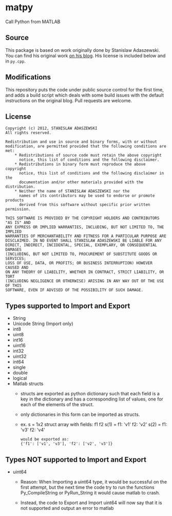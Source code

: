 # matpy
Call Python from MATLAB

## Source

This package is based on work originally done by Stanislaw Adaszewski. You can
find his original work [on his blog](http://algoholic.eu/matpy/). His license
is included below and in `py.cpp`.

## Modifications

This repository puts the code under public source control for the first time,
and adds a build script which deals with some build issues with the default
instructions on the original blog. Pull requests are welcome.

## License

```
Copyright (c) 2012, STANISLAW ADASZEWSKI
All rights reserved.

Redistribution and use in source and binary forms, with or without
modification, are permitted provided that the following conditions are met:
    * Redistributions of source code must retain the above copyright
      notice, this list of conditions and the following disclaimer.
    * Redistributions in binary form must reproduce the above copyright
      notice, this list of conditions and the following disclaimer in the
      documentation and/or other materials provided with the distribution.
    * Neither the name of STANISLAW ADASZEWSKI nor the
      names of its contributors may be used to endorse or promote products
      derived from this software without specific prior written permission.

THIS SOFTWARE IS PROVIDED BY THE COPYRIGHT HOLDERS AND CONTRIBUTORS "AS IS" AND
ANY EXPRESS OR IMPLIED WARRANTIES, INCLUDING, BUT NOT LIMITED TO, THE IMPLIED
WARRANTIES OF MERCHANTABILITY AND FITNESS FOR A PARTICULAR PURPOSE ARE
DISCLAIMED. IN NO EVENT SHALL STANISLAW ADASZEWSKI BE LIABLE FOR ANY
DIRECT, INDIRECT, INCIDENTAL, SPECIAL, EXEMPLARY, OR CONSEQUENTIAL DAMAGES
(INCLUDING, BUT NOT LIMITED TO, PROCUREMENT OF SUBSTITUTE GOODS OR SERVICES;
LOSS OF USE, DATA, OR PROFITS; OR BUSINESS INTERRUPTION) HOWEVER CAUSED AND
ON ANY THEORY OF LIABILITY, WHETHER IN CONTRACT, STRICT LIABILITY, OR TORT
(INCLUDING NEGLIGENCE OR OTHERWISE) ARISING IN ANY WAY OUT OF THE USE OF THIS
SOFTWARE, EVEN IF ADVISED OF THE POSSIBILITY OF SUCH DAMAGE.
```

## Types supported to Import and Export

- String
- Unicode String (Import only)
- int8
- uint8
- int16
- uint16
- int32
- uint32
- int64
- single
- double
- logical
- Matlab structs
    - structs are exported as python dictionary such that each field is a key in the dictionary and has a corresponding list of values, one for each of the elements of the struct.
    - only dictionaries in this form can be imported as structs.
    - ex. s =
            1x2 struct array with fields:
                f1
                f2
          s(1) =
                f1: 'v1'
                f2: 'v2'
          s(2) =
                f1: 'v3'
                f2: 'v4'

          would be exported as:
          {'f1': ['v1', 'v3'], 'f2': ['v2', 'v3']}



## Types NOT supported to Import and Export

- uint64
  * Reason: When Importing a uint64 type, 
    it would be successful on the first attempt, 
    but the next time the code try to run the functions
    Py_CompileString or PyRun_String
    it would cause matlab to crash.

  * Instead, the code to Export and Import uint64
    will now say that it is not supported and output
    an error to matlab 
